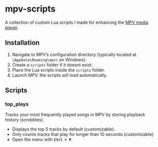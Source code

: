 # mpv-scripts
A collection of custom Lua scripts I made for enhancing the [MPV media player](https://mpv.io).

## Installation
1. Navigate to MPV’s configuration directory (typically located at `\AppData\Roaming\mpv\` on Windows).  
2. Create a `scripts` folder if it doesnt exist.  
3. Place the Lua scripts inside the `scripts` folder.  
4. Launch MPV. the scripts will load automatically.  

## Scripts
### top_plays
Tracks your most frequently played songs in MPV by storing playback history (scrobbles).  
- Displays the top 5 tracks by default (customizable).
- Only counts tracks that play for longer than 10 seconds (customizable)
- Open the menu with **`Ctrl + P`**.
